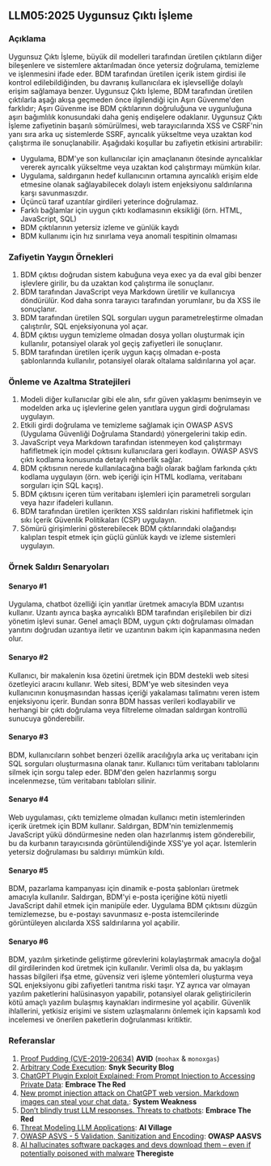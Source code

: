 ## LLM05:2025 Uygunsuz Çıktı İşleme

### Açıklama

Uygunsuz Çıktı İşleme, büyük dil modelleri tarafından üretilen çıktıların diğer bileşenlere ve sistemlere aktarılmadan önce yetersiz doğrulama, temizleme ve işlenmesini ifade eder. BDM tarafından üretilen içerik istem girdisi ile kontrol edilebildiğinden, bu davranış kullanıcılara ek işlevselliğe dolaylı erişim sağlamaya benzer.
Uygunsuz Çıktı İşleme, BDM tarafından üretilen çıktılarla aşağı akışa geçmeden önce ilgilendiği için Aşırı Güvenme'den farklıdır; Aşırı Güvenme ise BDM çıktılarının doğruluğuna ve uygunluğuna aşırı bağımlılık konusundaki daha geniş endişelere odaklanır.
Uygunsuz Çıktı İşleme zafiyetinin başarılı sömürülmesi, web tarayıcılarında XSS ve CSRF'nin yanı sıra arka uç sistemlerde SSRF, ayrıcalık yükseltme veya uzaktan kod çalıştırma ile sonuçlanabilir.
Aşağıdaki koşullar bu zafiyetin etkisini artırabilir:

- Uygulama, BDM'ye son kullanıcılar için amaçlananın ötesinde ayrıcalıklar vererek ayrıcalık yükseltme veya uzaktan kod çalıştırmayı mümkün kılar.
- Uygulama, saldırganın hedef kullanıcının ortamına ayrıcalıklı erişim elde etmesine olanak sağlayabilecek dolaylı istem enjeksiyonu saldırılarına karşı savunmasızdır.
- Üçüncü taraf uzantılar girdileri yeterince doğrulamaz.
- Farklı bağlamlar için uygun çıktı kodlamasının eksikliği (örn. HTML, JavaScript, SQL)
- BDM çıktılarının yetersiz izleme ve günlük kaydı
- BDM kullanımı için hız sınırlama veya anomali tespitinin olmaması

### Zafiyetin Yaygın Örnekleri

1. BDM çıktısı doğrudan sistem kabuğuna veya exec ya da eval gibi benzer işlevlere girilir, bu da uzaktan kod çalıştırma ile sonuçlanır.
2. BDM tarafından JavaScript veya Markdown üretilir ve kullanıcıya döndürülür. Kod daha sonra tarayıcı tarafından yorumlanır, bu da XSS ile sonuçlanır.
3. BDM tarafından üretilen SQL sorguları uygun parametreleştirme olmadan çalıştırılır, SQL enjeksiyonuna yol açar.
4. BDM çıktısı uygun temizleme olmadan dosya yolları oluşturmak için kullanılır, potansiyel olarak yol geçiş zafiyetleri ile sonuçlanır.
5. BDM tarafından üretilen içerik uygun kaçış olmadan e-posta şablonlarında kullanılır, potansiyel olarak oltalama saldırılarına yol açar.

### Önleme ve Azaltma Stratejileri

1. Modeli diğer kullanıcılar gibi ele alın, sıfır güven yaklaşımı benimseyin ve modelden arka uç işlevlerine gelen yanıtlara uygun girdi doğrulaması uygulayın.
2. Etkili girdi doğrulama ve temizleme sağlamak için OWASP ASVS (Uygulama Güvenliği Doğrulama Standardı) yönergelerini takip edin.
3. JavaScript veya Markdown tarafından istenmeyen kod çalıştırmayı hafifletmek için model çıktısını kullanıcılara geri kodlayın. OWASP ASVS çıktı kodlama konusunda detaylı rehberlik sağlar.
4. BDM çıktısının nerede kullanılacağına bağlı olarak bağlam farkında çıktı kodlama uygulayın (örn. web içeriği için HTML kodlama, veritabanı sorguları için SQL kaçış).
5. BDM çıktısını içeren tüm veritabanı işlemleri için parametreli sorguları veya hazır ifadeleri kullanın.
6. BDM tarafından üretilen içerikten XSS saldırıları riskini hafifletmek için sıkı İçerik Güvenlik Politikaları (CSP) uygulayın.
7. Sömürü girişimlerini gösterebilecek BDM çıktılarındaki olağandışı kalıpları tespit etmek için güçlü günlük kaydı ve izleme sistemleri uygulayın.

### Örnek Saldırı Senaryoları

#### Senaryo #1

  Uygulama, chatbot özelliği için yanıtlar üretmek amacıyla BDM uzantısı kullanır. Uzantı ayrıca başka ayrıcalıklı BDM tarafından erişilebilen bir dizi yönetim işlevi sunar. Genel amaçlı BDM, uygun çıktı doğrulaması olmadan yanıtını doğrudan uzantıya iletir ve uzantının bakım için kapanmasına neden olur.

#### Senaryo #2

  Kullanıcı, bir makalenin kısa özetini üretmek için BDM destekli web sitesi özetleyici aracını kullanır. Web sitesi, BDM'ye web sitesinden veya kullanıcının konuşmasından hassas içeriği yakalaması talimatını veren istem enjeksiyonu içerir. Bundan sonra BDM hassas verileri kodlayabilir ve herhangi bir çıktı doğrulama veya filtreleme olmadan saldırgan kontrollü sunucuya gönderebilir.

#### Senaryo #3

  BDM, kullanıcıların sohbet benzeri özellik aracılığıyla arka uç veritabanı için SQL sorguları oluşturmasına olanak tanır. Kullanıcı tüm veritabanı tablolarını silmek için sorgu talep eder. BDM'den gelen hazırlanmış sorgu incelenmezse, tüm veritabanı tabloları silinir.

#### Senaryo #4

  Web uygulaması, çıktı temizleme olmadan kullanıcı metin istemlerinden içerik üretmek için BDM kullanır. Saldırgan, BDM'nin temizlenmemiş JavaScript yükü döndürmesine neden olan hazırlanmış istem gönderebilir, bu da kurbanın tarayıcısında görüntülendiğinde XSS'ye yol açar. İstemlerin yetersiz doğrulaması bu saldırıyı mümkün kıldı.

#### Senaryo #5

  BDM, pazarlama kampanyası için dinamik e-posta şablonları üretmek amacıyla kullanılır. Saldırgan, BDM'yi e-posta içeriğine kötü niyetli JavaScript dahil etmek için manipüle eder. Uygulama BDM çıktısını düzgün temizlemezse, bu e-postayı savunmasız e-posta istemcilerinde görüntüleyen alıcılarda XSS saldırılarına yol açabilir.

#### Senaryo #6

  BDM, yazılım şirketinde geliştirme görevlerini kolaylaştırmak amacıyla doğal dil girdilerinden kod üretmek için kullanılır. Verimli olsa da, bu yaklaşım hassas bilgileri ifşa etme, güvensiz veri işleme yöntemleri oluşturma veya SQL enjeksiyonu gibi zafiyetleri tanıtma riski taşır. YZ ayrıca var olmayan yazılım paketlerini halüsinasyon yapabilir, potansiyel olarak geliştiricilerin kötü amaçlı yazılım bulaşmış kaynakları indirmesine yol açabilir. Güvenlik ihlallerini, yetkisiz erişimi ve sistem uzlaşmalarını önlemek için kapsamlı kod incelemesi ve önerilen paketlerin doğrulanması kritiktir.

### Referanslar

1. [Proof Pudding (CVE-2019-20634)](https://avidml.org/database/avid-2023-v009/) **AVID** (`moohax` & `monoxgas`)
2. [Arbitrary Code Execution](https://security.snyk.io/vuln/SNYK-PYTHON-LANGCHAIN-5411357): **Snyk Security Blog**
3. [ChatGPT Plugin Exploit Explained: From Prompt Injection to Accessing Private Data](https://embracethered.com/blog/posts/2023/chatgpt-cross-plugin-request-forgery-and-prompt-injection./): **Embrace The Red**
4. [New prompt injection attack on ChatGPT web version. Markdown images can steal your chat data.](https://systemweakness.com/new-prompt-injection-attack-on-chatgpt-web-version-ef717492c5c2?gi=8daec85e2116): **System Weakness**
5. [Don’t blindly trust LLM responses. Threats to chatbots](https://embracethered.com/blog/posts/2023/ai-injections-threats-context-matters/): **Embrace The Red**
6. [Threat Modeling LLM Applications](https://aivillage.org/large%20language%20models/threat-modeling-llm/): **AI Village**
7. [OWASP ASVS - 5 Validation, Sanitization and Encoding](https://owasp-aasvs4.readthedocs.io/en/latest/V5.html#validation-sanitization-and-encoding): **OWASP AASVS**
8. [AI hallucinates software packages and devs download them – even if potentially poisoned with malware](https://www.theregister.com/2024/03/28/ai_bots_hallucinate_software_packages/) **Theregiste**
